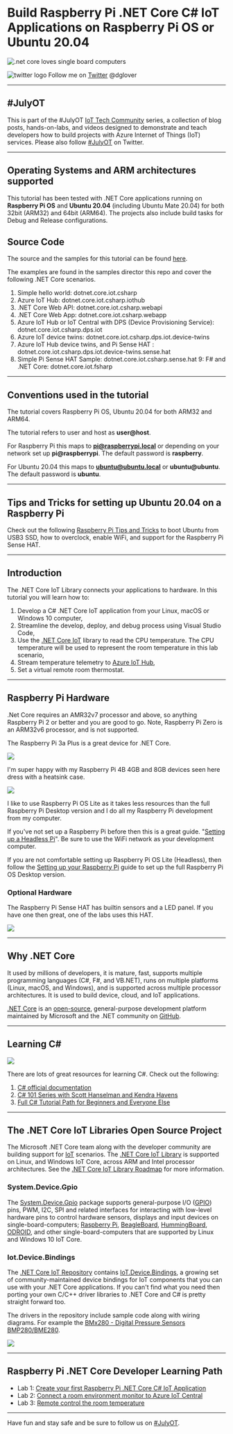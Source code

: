 # Build Raspberry Pi .NET Core C# IoT Applications on Raspberry Pi OS or Ubuntu 20.04

![.net core loves single board computers](https://raw.githubusercontent.com/gloveboxes/Create-RaspberryPi-dotNET-Core-C-Sharp-IoT-Applications/master/resources/banner.png)

![twitter logo](https://raw.githubusercontent.com/gloveboxes/Create-RaspberryPi-dotNET-Core-C-Sharp-IoT-Applications/master/resources/twitter-logo.png) Follow me on [Twitter](https://twitter.com/dglover) @dglover

---

## #JulyOT

This is part of the #JulyOT [IoT Tech Community](http://aka.ms/julyot) series, a collection of blog posts, hands-on-labs, and videos designed to demonstrate and teach developers how to build projects with Azure Internet of Things (IoT) services. Please also follow [#JulyOT](https://twitter.com/hashtag/JulyOT) on Twitter.

---

## Operating Systems and ARM architectures supported

This tutorial has been tested with .NET Core applications running on **Raspberry Pi OS** and **Ubuntu 20.04** (including Ubuntu Mate 20.04) for both 32bit (ARM32) and 64bit (ARM64). The projects also include build tasks for Debug and Release configurations.

## Source Code

The source and the samples for this tutorial can be found [here](https://github.com/gloveboxes/Create-RaspberryPi-dotNET-Core-C-Sharp-IoT-Applications).

The examples are found in the samples director this repo and cover the following .NET Core scenarios.

1. Simple hello world: dotnet.core.iot.csharp
2. Azure IoT Hub: dotnet.core.iot.csharp.iothub
3. .NET Core Web API: dotnet.core.iot.csharp.webapi
4. .NET Core Web App: dotnet.core.iot.csharp.webapp
5. Azure IoT Hub or IoT Central with DPS (Device Provisioning Service): dotnet.core.iot.csharp.dps.iot
6. Azure IoT device twins: dotnet.core.iot.csharp.dps.iot.device-twins
7. Azure IoT Hub device twins, and Pi Sense HAT : dotnet.core.iot.csharp.dps.iot.device-twins.sense.hat
8. Simple Pi Sense HAT Sample: dotnet.core.iot.csharp.sense.hat
9: F# and .NET Core: dotnet.core.iot.fsharp

---

## Conventions used in the tutorial

The tutorial covers Raspberry Pi OS, Ubuntu 20.04 for both ARM32 and ARM64.

The tutorial refers to user and host as **user@host**.

For Raspberry Pi this maps to **pi@raspberrypi.local** or depending on your network set up **pi@raspberrypi**. The default password is **raspberry**.

For Ubuntu 20.04 this maps to **ubuntu@ubuntu.local** or **ubuntu@ubuntu**. The default password is **ubuntu**.

---

## Tips and Tricks for setting up Ubuntu 20.04 on a Raspberry Pi

Check out the following [Raspberry Pi Tips and Tricks](./TIPS_AND_TRICKS.md) to boot Ubuntu from USB3 SSD, how to overclock, enable WiFi, and support for the Raspberry Pi Sense HAT.

---

## Introduction

The .NET Core IoT Library connects your applications to hardware. In this tutorial you will learn how to:

1. Develop a C# .NET Core IoT application from your Linux, macOS or Windows 10 computer,
2. Streamline the develop, deploy, and debug process using Visual Studio Code,
3. Use the [.NET Core IoT](https://dotnet.microsoft.com/apps/iot?WT.mc_id=julyot-dnc-dglover) library to read the CPU temperature. The CPU temperature will be used to represent the room temperature in this lab scenario,
4. Stream temperature telemetry to [Azure IoT Hub](https://docs.microsoft.com/en-us/azure/iot-hub/about-iot-hub?WT.mc_id=julyot-dnc-dglover),
5. Set a virtual remote room thermostat.

---

## Raspberry Pi Hardware

.Net Core requires an AMR32v7 processor and above, so anything Raspberry Pi 2 or better and you are good to go. Note, Raspberry Pi Zero is an ARM32v6 processor, and is not supported.

The Raspberry Pi 3a Plus is a great device for .NET Core.

![](https://raw.githubusercontent.com/gloveboxes/Create-RaspberryPi-dotNET-Core-C-Sharp-IoT-Applications/master/resources/raspberrypi-3a-plus.jpg)

I'm super happy with my Raspberry Pi 4B 4GB and 8GB devices seen here dress with a heatsink case.

![](https://raw.githubusercontent.com/gloveboxes/Create-RaspberryPi-dotNET-Core-C-Sharp-IoT-Applications/master/resources/aluminium-heatsink-case-for-raspberry-pi-4-black_1_1.png)

I like to use Raspberry Pi OS Lite as it takes less resources than the full Raspberry Pi Desktop version and I do all my Raspberry Pi development from my computer.

If you've not set up a Raspberry Pi before then this is a great guide. "[Setting up a Headless Pi](https://learn.pimoroni.com/tutorial/sandyj/setting-up-a-headless-pi)". Be sure to use the WiFi network as your development computer.

If you are not comfortable setting up Raspberry Pi OS Lite (Headless), then follow the [Setting up your Raspberry Pi](https://projects.raspberrypi.org/en/projects/raspberry-pi-setting-up) guide to set up the full Raspberry Pi OS Desktop version.

### Optional Hardware

The Raspberry Pi Sense HAT has builtin sensors and a LED panel. If you have one then great, one of the labs uses this HAT.

![](https://raw.githubusercontent.com/gloveboxes/Create-RaspberryPi-dotNET-Core-C-Sharp-IoT-Applications/master/resources/pi-sense-hat.jpg)

---

## Why .NET Core

It used by millions of developers, it is mature, fast, supports multiple programming languages (C#, F#, and VB.NET), runs on multiple platforms (Linux, macOS, and Windows), and is supported across multiple processor architectures. It is used to build device, cloud, and IoT applications.

[.NET Core](https://docs.microsoft.com/en-au/dotnet/core?WT.mc_id=julyot-dnc-dglover) is an [open-source](https://github.com/dotnet/coreclr/blob/master/LICENSE.TXT), general-purpose development platform maintained by Microsoft and the .NET community on [GitHub](https://github.com/dotnet/core).

---

## Learning C#

![](https://raw.githubusercontent.com/gloveboxes/Create-RaspberryPi-dotNET-Core-C-Sharp-IoT-Applications/master/resources/c-sharp.png)

There are lots of great resources for learning C#. Check out the following:

1. [C# official documentation](https://docs.microsoft.com/en-us/dotnet/csharp/?WT.mc_id=julyot-dnc-dglover)
2. [C# 101 Series with Scott Hanselman and Kendra Havens](https://aka.ms/dotnet3-csharp)
3. [Full C# Tutorial Path for Beginners and Everyone Else](https://youtu.be/LUv20QxXjfw)

---

## The .NET Core IoT Libraries Open Source Project

The Microsoft .NET Core team along with the developer community are building support for [IoT](https://en.wikipedia.org/wiki/Internet_of_things) scenarios. The [.NET Core IoT Library](https://github.com/dotnet/iot) is supported on Linux, and Windows IoT Core, across ARM and Intel processor architectures. See the [.NET Core IoT Library Roadmap](https://github.com/dotnet/iot/blob/master/Documentation/roadmap.md) for more information.

### System.Device.Gpio

The [System.Device.Gpio](https://www.nuget.org/packages/System.Device.Gpio)  package supports general-purpose I/O ([GPIO](https://en.wikipedia.org/wiki/General-purpose_input/output)) pins, PWM, I2C, SPI and related interfaces for interacting with low-level hardware pins to control hardware sensors, displays and input devices on single-board-computers; [Raspberry Pi](https://www.raspberrypi.org/), [BeagleBoard](https://beagleboard.org/), [HummingBoard](https://www.solid-run.com/nxp-family/hummingboard/), [ODROID](https://www.hardkernel.com/), and other single-board-computers that are supported by Linux and Windows 10 IoT Core.

### Iot.Device.Bindings

The [.NET Core IoT Repository](https://github.com/dotnet/iot/tree/master/src) contains [IoT.Device.Bindings](https://www.nuget.org/packages/Iot.Device.Bindings), a growing set of community-maintained device bindings for IoT components that you can use with your .NET Core applications. If you can't find what you need then porting your own C/C++ driver libraries to .NET Core and C# is pretty straight forward too.

The drivers in the repository include sample code along with wiring diagrams. For example the [BMx280 - Digital Pressure Sensors BMP280/BME280](https://github.com/dotnet/iot/tree/master/src/devices/Bmxx80).

![](https://raw.githubusercontent.com/gloveboxes/Create-RaspberryPi-dotNET-Core-C-Sharp-IoT-Applications/master/resources/rpi-bmp280_i2c.png)

---

## Raspberry Pi .NET Core Developer Learning Path

* Lab 1: [Create your  first Raspberry Pi .NET Core C# IoT Application](labs/Lab_1_Build_dot_NET_Core_app/README.md)
* Lab 2: [Connect a room environment monitor to Azure IoT Central](labs/Lab_2_Azure_IoT_Central/README.md)
* Lab 3: [Remote control the room temperature](labs/Lab_3_IoT_Central_and_Device_Twins/README.md)
<!-- * Lab 4: [Create an ASP.NET Core Web to display the room temperature](labs/Lab_4_Create_ASP_dotNET_Core_WebApp/README.md)
* Lab 5: [Create an ASP.NET Core Web API to return the room temperature](labs/Lab_5_Create_ASP_dotNET_Core_WebApi/README.md) -->

---

Have fun and stay safe and be sure to follow us on [#JulyOT](https://twitter.com/hashtag/JulyOT?src=hash&ref_src=twsrc%5Etfw).